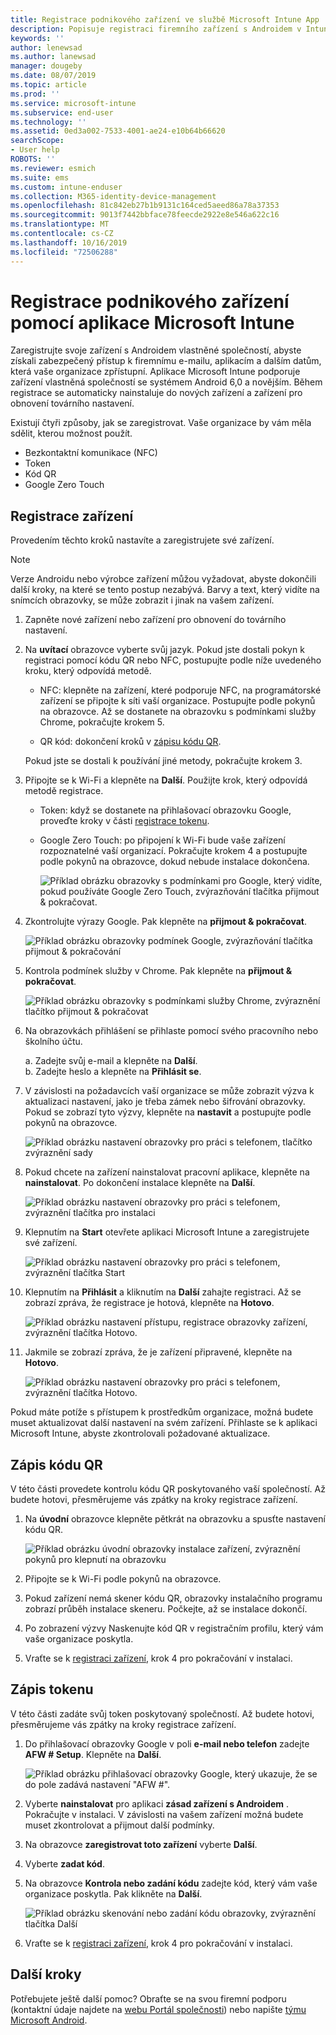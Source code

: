 ```yaml
---
title: Registrace podnikového zařízení ve službě Microsoft Intune App | Microsoft Docs
description: Popisuje registraci firemního zařízení s Androidem v Intune.
keywords: ''
author: lenewsad
ms.author: lanewsad
manager: dougeby
ms.date: 08/07/2019
ms.topic: article
ms.prod: ''
ms.service: microsoft-intune
ms.subservice: end-user
ms.technology: ''
ms.assetid: 0ed3a002-7533-4001-ae24-e10b64b66620
searchScope:
- User help
ROBOTS: ''
ms.reviewer: esmich
ms.suite: ems
ms.custom: intune-enduser
ms.collection: M365-identity-device-management
ms.openlocfilehash: 81c842eb27b1b9131c164ced5aeed86a78a37353
ms.sourcegitcommit: 9013f7442bbface78feecde2922e8e546a622c16
ms.translationtype: MT
ms.contentlocale: cs-CZ
ms.lasthandoff: 10/16/2019
ms.locfileid: "72506288"
---
```

# <a name="enroll-your-corporate-device-with-the-microsoft-intune-app"></a>Registrace podnikového zařízení pomocí aplikace Microsoft Intune

Zaregistrujte svoje zařízení s Androidem vlastněné společností, abyste získali zabezpečený přístup k firemnímu e-mailu, aplikacím a dalším datům, která vaše organizace zpřístupní. Aplikace Microsoft Intune podporuje zařízení vlastněná společností se systémem Android 6,0 a novějším. Během registrace se automaticky nainstaluje do nových zařízení a zařízení pro obnovení továrního nastavení. 

Existují čtyři způsoby, jak se zaregistrovat. Vaše organizace by vám měla sdělit, kterou možnost použít.
 
* Bezkontaktní komunikace (NFC)  
* Token  
* Kód QR   
* Google Zero Touch  

## <a name="enroll-device"></a>Registrace zařízení 
Provedením těchto kroků nastavíte a zaregistrujete své zařízení.  

> [!NOTE]
> Verze Androidu nebo výrobce zařízení můžou vyžadovat, abyste dokončili další kroky, na které se tento postup nezabývá. Barvy a text, který vidíte na snímcích obrazovky, se může zobrazit i jinak na vašem zařízení.  

1. Zapněte nové zařízení nebo zařízení pro obnovení do továrního nastavení.  
2. Na **uvítací** obrazovce vyberte svůj jazyk.   Pokud jste dostali pokyn k registraci pomocí kódu QR nebo NFC, postupujte podle níže uvedeného kroku, který odpovídá metodě.  
     * NFC: klepněte na zařízení, které podporuje NFC, na programátorské zařízení se připojte k síti vaší organizace. Postupujte podle pokynů na obrazovce. Až se dostanete na obrazovku s podmínkami služby Chrome, pokračujte krokem 5.  

     * QR kód: dokončení kroků v [zápisu kódu QR](#qr-code-enrollment).  

     Pokud jste se dostali k používání jiné metody, pokračujte krokem 3.    

3. Připojte se k Wi-Fi a klepněte na **Další**. Použijte krok, který odpovídá metodě registrace. 

    * Token: když se dostanete na přihlašovací obrazovku Google, proveďte kroky v části [registrace tokenu](#token-enrollment).  
    * Google Zero Touch: po připojení k Wi-Fi bude vaše zařízení rozpoznatelné vaší organizací. Pokračujte krokem 4 a postupujte podle pokynů na obrazovce, dokud nebude instalace dokončena.    
 
       ![Příklad obrázku obrazovky s podmínkami pro Google, který vidíte, pokud používáte Google Zero Touch, zvýrazňování tlačítka přijmout & pokračovat.](./media/google-zero-touch-intune-app-01.png)   
   
4. Zkontrolujte výrazy Google. Pak klepněte na **přijmout & pokračovat**.  

      ![Příklad obrázku obrazovky podmínek Google, zvýrazňování tlačítka přijmout & pokračování](./media/fully-managed-intune-app-04.png)   

6. Kontrola podmínek služby v Chrome. Pak klepněte na **přijmout & pokračovat**.  

   ![Příklad obrázku obrazovky s podmínkami služby Chrome, zvýraznění tlačítko přijmout & pokračovat](./media/fully-managed-intune-app-06.png)   

7. Na obrazovkách přihlášení se přihlaste pomocí svého pracovního nebo školního účtu.   

    a. Zadejte svůj e-mail a klepněte na **Další**.      
    b. Zadejte heslo a klepněte na **Přihlásit se**.  

8. V závislosti na požadavcích vaší organizace se může zobrazit výzva k aktualizaci nastavení, jako je třeba zámek nebo šifrování obrazovky. Pokud se zobrazí tyto výzvy, klepněte na **nastavit** a postupujte podle pokynů na obrazovce.  

   ![Příklad obrázku nastavení obrazovky pro práci s telefonem, tlačítko zvýraznění sady](./media/fully-managed-intune-app-10.png)   

9. Pokud chcete na zařízení nainstalovat pracovní aplikace, klepněte na **nainstalovat**. Po dokončení instalace klepněte na **Další**.  

   ![Příklad obrázku nastavení obrazovky pro práci s telefonem, zvýraznění tlačítka pro instalaci](./media/fully-managed-intune-app-11.png)   

10. Klepnutím na **Start** otevřete aplikaci Microsoft Intune a zaregistrujete své zařízení. 

    ![Příklad obrázku nastavení obrazovky pro práci s telefonem, zvýraznění tlačítka Start](./media/fully-managed-intune-app-17.png)   

11. Klepnutím na **Přihlásit** a kliknutím na **Další** zahajte registraci. Až se zobrazí zpráva, že registrace je hotová, klepněte na **Hotovo**.  

    ![Příklad obrázku nastavení přístupu, registrace obrazovky zařízení, zvýraznění tlačítka Hotovo.](./media/fully-managed-intune-app-19.png)   

10. Jakmile se zobrazí zpráva, že je zařízení připravené, klepněte na **Hotovo**.  

    ![Příklad obrázku nastavení obrazovky pro práci s telefonem, zvýraznění tlačítka Hotovo.](./media/fully-managed-intune-app-18.png)   

Pokud máte potíže s přístupem k prostředkům organizace, možná budete muset aktualizovat další nastavení na svém zařízení. Přihlaste se k aplikaci Microsoft Intune, abyste zkontrolovali požadované aktualizace.   


## <a name="qr-code-enrollment"></a>Zápis kódu QR  
V této části provedete kontrolu kódu QR poskytovaného vaší společností.  Až budete hotovi, přesměrujeme vás zpátky na kroky registrace zařízení.     
  
1. Na **úvodní** obrazovce klepněte pětkrát na obrazovku a spusťte nastavení kódu QR.  

   ![Příklad obrázku úvodní obrazovky instalace zařízení, zvýraznění pokynů pro klepnutí na obrazovku](./media/qr-code-intune-app-01.png)  

2. Připojte se k Wi-Fi podle pokynů na obrazovce.  
3. Pokud zařízení nemá skener kódu QR, obrazovky instalačního programu zobrazí průběh instalace skeneru. Počkejte, až se instalace dokončí.  
4. Po zobrazení výzvy Naskenujte kód QR v registračním profilu, který vám vaše organizace poskytla.  
5. Vraťte se k [registraci zařízení](#enroll-device), krok 4 pro pokračování v instalaci.  

## <a name="token-enrollment"></a>Zápis tokenu  
V této části zadáte svůj token poskytovaný společností. Až budete hotovi, přesměrujeme vás zpátky na kroky registrace zařízení.  

1. Do přihlašovací obrazovky Google v poli **e-mail nebo telefon** zadejte **AFW # Setup**. Klepněte na **Další**. 

   ![Příklad obrázku přihlašovací obrazovky Google, který ukazuje, že se do pole zadává nastavení "AFW #".](./media/token-intune-app-01.png)   

2. Vyberte **nainstalovat** pro aplikaci **zásad zařízení s Androidem** . Pokračujte v instalaci. V závislosti na vašem zařízení možná budete muset zkontrolovat a přijmout další podmínky.    

3. Na obrazovce **zaregistrovat toto zařízení** vyberte **Další**.  

4. Vyberte **zadat kód**.  

5. Na obrazovce **Kontrola nebo zadání kódu** zadejte kód, který vám vaše organizace poskytla.  Pak klikněte na **Další**.  

   ![Příklad obrázku skenování nebo zadání kódu obrazovky, zvýraznění tlačítka Další](./media/token-intune-app-04.png)  

6. Vraťte se k [registraci zařízení](#enroll-device), krok 4 pro pokračování v instalaci.  



## <a name="next-steps"></a>Další kroky   
Potřebujete ještě další pomoc? Obraťte se na svou firemní podporu (kontaktní údaje najdete na [webu Portál společnosti](https://go.microsoft.com/fwlink/?linkid=2010980)) nebo napište <a href="mailto:wintunedroidfbk@microsoft.com?subject=I'm having trouble with enrolling my Android device&body=Describe the issue you're experiencing here.">týmu Microsoft Android</a>.  
